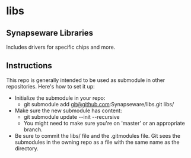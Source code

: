 libs
====

## Synapseware Libraries
Includes drivers for specific chips and more.



## Instructions
This repo is generally intended to be used as submodule in other repositories.  Here's how to set it up:
* Initialize the submodule in your repo:
  * git submodule add git@github.com:Synapseware/libs.git libs/
* Make sure the new submodule has content:
  * git submodule update --init --recursive
  * You might need to make sure you're on 'master' or an appropriate branch.
* Be sure to commit the libs/ file and the .gitmodules file.  Git sees the submodules in the owning repo as a file with the same name as the directory.
